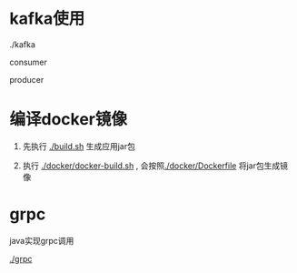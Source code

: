
# kafka使用
./kafka

consumer

producer

# 编译docker镜像
1. 先执行 [./build.sh](./build.sh) 生成应用jar包

2. 执行 [./docker/docker-build.sh](./docker/docker-build.sh) , 会按照[./docker/Dockerfile](./docker/Dockerfile) 将jar包生成镜像

# grpc
java实现grpc调用

[./grpc](./grpc)
